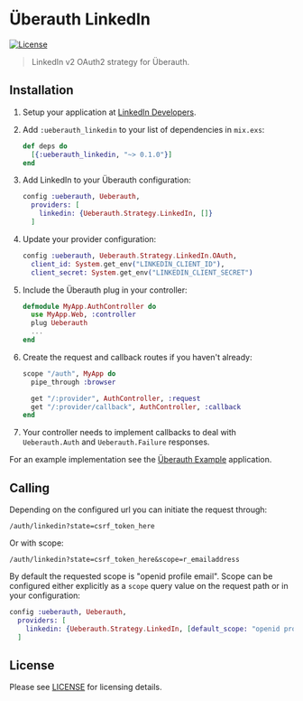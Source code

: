 # Überauth LinkedIn

[![License][license-img]][license]

[license-img]: http://img.shields.io/badge/license-MIT-brightgreen.svg
[license]: http://opensource.org/licenses/MIT

> LinkedIn v2 OAuth2 strategy for Überauth.

## Installation

1. Setup your application at [LinkedIn Developers](https://developer.linkedin.com/).

1. Add `:ueberauth_linkedin` to your list of dependencies in `mix.exs`:

    ```elixir
    def deps do
      [{:ueberauth_linkedin, "~> 0.1.0"}]
    end
    ```

1. Add LinkedIn to your Überauth configuration:

    ```elixir
    config :ueberauth, Ueberauth,
      providers: [
        linkedin: {Ueberauth.Strategy.LinkedIn, []}
      ]
    ```

1.  Update your provider configuration:

    ```elixir
    config :ueberauth, Ueberauth.Strategy.LinkedIn.OAuth,
      client_id: System.get_env("LINKEDIN_CLIENT_ID"),
      client_secret: System.get_env("LINKEDIN_CLIENT_SECRET")
    ```

1.  Include the Überauth plug in your controller:

    ```elixir
    defmodule MyApp.AuthController do
      use MyApp.Web, :controller
      plug Ueberauth
      ...
    end
    ```

1.  Create the request and callback routes if you haven't already:

    ```elixir
    scope "/auth", MyApp do
      pipe_through :browser

      get "/:provider", AuthController, :request
      get "/:provider/callback", AuthController, :callback
    end
    ```

1. Your controller needs to implement callbacks to deal with `Ueberauth.Auth` and `Ueberauth.Failure` responses.

For an example implementation see the [Überauth Example](https://github.com/ueberauth/ueberauth_example) application.

## Calling

Depending on the configured url you can initiate the request through:

    /auth/linkedin?state=csrf_token_here

Or with scope:

    /auth/linkedin?state=csrf_token_here&scope=r_emailaddress

By default the requested scope is "openid profile email". Scope can be configured either explicitly as a `scope` query value on the request path or in your configuration:

```elixir
config :ueberauth, Ueberauth,
  providers: [
    linkedin: {Ueberauth.Strategy.LinkedIn, [default_scope: "openid profile email"]}
  ]
```

## License

Please see [LICENSE](https://github.com/utf26/ueberauth_linkedin/blob/main/LICENSE) for licensing details.
